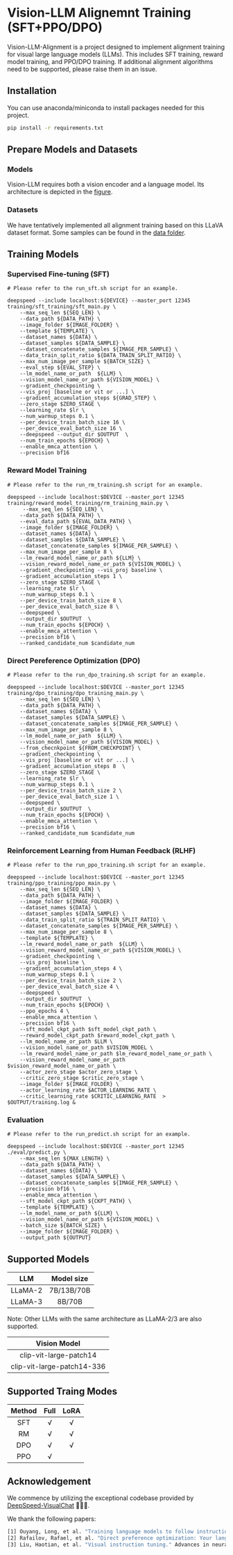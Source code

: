 # Vision-LLM Alignemnt Training (SFT+PPO/DPO)
Vision-LLM-Alignment is a project designed to implement alignment training for visual large language models (LLMs).
This includes SFT training, reward model training, and PPO/DPO training.
If additional alignment algorithms need to be supported, please raise them in an issue.


## Installation
You can use anaconda/miniconda to install packages needed for this project.
```bash
pip install -r requirements.txt
```

## Prepare Models and Datasets
### Models
Vision-LLM requires both a vision encoder and a language model.
Its architecture is depicted in the [figure](https://github.com/microsoft/DeepSpeedExamples/blob/master/applications/DeepSpeed-VisualChat/assets/model.png).

### Datasets
We have tentatively implemented all alignment training based on this LLaVA dataset format. 
Some samples can be found in the [data folder](**).

## Training Models
### Supervised Fine-tuning (SFT)
```Shell
# Please refer to the run_sft.sh script for an example.

deepspeed --include localhost:${DEVICE} --master_port 12345 training/sft_training/sft_main.py \
    --max_seq_len ${SEQ_LEN} \
    --data_path ${DATA_PATH} \
    --image_folder ${IMAGE_FOLDER} \
    --template ${TEMPLATE} \
    --dataset_names ${DATA} \
    --dataset_samples ${DATA_SAMPLE} \
    --dataset_concatenate_samples ${IMAGE_PER_SAMPLE} \
    --data_train_split_ratio ${DATA_TRAIN_SPLIT_RATIO} \
    --max_num_image_per_sample ${BATCH_SIZE} \
    --eval_step ${EVAL_STEP} \
    --lm_model_name_or_path  ${LLM} \
    --vision_model_name_or_path ${VISION_MODEL} \
    --gradient_checkpointing \
    --vis_proj [baseline or vit or ...] \
    --gradient_accumulation_steps ${GRAD_STEP} \
    --zero_stage $ZERO_STAGE \
    --learning_rate $lr \
    --num_warmup_steps 0.1 \
    --per_device_train_batch_size 16 \
    --per_device_eval_batch_size 16 \
    --deepspeed --output_dir $OUTPUT  \
    --num_train_epochs ${EPOCH} \
    --enable_mmca_attention \
    --precision bf16 
```

### Reward Model Training
```Shell
# Please refer to the run_rm_training.sh script for an example.

deepspeed --include localhost:$DEVICE --master_port 12345 training/reward_model_training/rm_training_main.py \
     --max_seq_len ${SEQ_LEN} \
    --data_path ${DATA_PATH} \
    --eval_data_path ${EVAL_DATA_PATH} \
    --image_folder ${IMAGE_FOLDER} \
    --dataset_names ${DATA} \
    --dataset_samples ${DATA_SAMPLE} \
    --dataset_concatenate_samples ${IMAGE_PER_SAMPLE} \
    --max_num_image_per_sample 8 \
    --lm_reward_model_name_or_path ${LLM} \
    --vision_reward_model_name_or_path ${VISION_MODEL} \
    --gradient_checkpointing --vis_proj baseline \
    --gradient_accumulation_steps 1 \
    --zero_stage $ZERO_STAGE \
    --learning_rate $lr \
    --num_warmup_steps 0.1 \
    --per_device_train_batch_size 8 \
    --per_device_eval_batch_size 8 \
    --deepspeed \
    --output_dir $OUTPUT  \
    --num_train_epochs ${EPOCH} \
    --enable_mmca_attention \
    --precision bf16 \
    --ranked_candidate_num $candidate_num
```
### Direct Pereference Optimization (DPO)
```Shell
# Please refer to the run_dpo_training.sh script for an example.

deepspeed --include localhost:$DEVICE --master_port 12345 training/dpo_training/dpo_training_main.py \
    --max_seq_len ${SEQ_LEN} \
    --data_path ${DATA_PATH} \
    --dataset_names ${DATA} \
    --dataset_samples ${DATA_SAMPLE} \
    --dataset_concatenate_samples ${IMAGE_PER_SAMPLE} \
    --max_num_image_per_sample 8 \
    --lm_model_name_or_path  ${LLM} \
    --vision_model_name_or_path ${VISION_MODEL} \
    --from_checnkpoint ${FROM_CHECKPOINT} \
    --gradient_checkpointing \
    --vis_proj [baseline or vit or ...] \
    --gradient_accumulation_steps 8  \
    --zero_stage $ZERO_STAGE \
    --learning_rate $lr \
    --num_warmup_steps 0.1 \
    --per_device_train_batch_size 2 \
    --per_device_eval_batch_size 1 \
    --deepspeed \
    --output_dir $OUTPUT  \
    --num_train_epochs ${EPOCH} \
    --enable_mmca_attention \
    --precision bf16 \
    --ranked_candidate_num $candidate_num  
```
### Reinforcement Learning from Human Feedback (RLHF)
```Shell
# Please refer to the run_ppo_training.sh script for an example.

deepspeed --include localhost:$DEVICE --master_port 12345 training/ppo_training/ppo_main.py \
    --max_seq_len ${SEQ_LEN} \
    --data_path ${DATA_PATH} \
    --image_folder ${IMAGE_FOLDER} \
    --dataset_names ${DATA} \
    --dataset_samples ${DATA_SAMPLE} \
    --data_train_split_ratio ${TRAIN_SPLIT_RATIO} \
    --dataset_concatenate_samples ${IMAGE_PER_SAMPLE} \
    --max_num_image_per_sample 8 \
    --template ${TEMPLATE} \
    --lm_reward_model_name_or_path  ${LLM} \
    --vision_reward_model_name_or_path ${VISION_MODEL} \
    --gradient_checkpointing \
    --vis_proj baseline \
    --gradient_accumulation_steps 4 \
    --num_warmup_steps 0.1 \
    --per_device_train_batch_size 2 \
    --per_device_eval_batch_size 4 \
    --deepspeed \
    --output_dir $OUTPUT  \
    --num_train_epochs ${EPOCH} \
    --ppo_epochs 4 \
    --enable_mmca_attention \
    --precision bf16 \
    --sft_model_ckpt_path $sft_model_ckpt_path \
    --reward_model_ckpt_path $reward_model_ckpt_path \
    --lm_model_name_or_path $LLM \
    --vision_model_name_or_path $VISION_MODEL \
    --lm_reward_model_name_or_path $lm_reward_model_name_or_path \
    --vision_reward_model_name_or_path $vision_reward_model_name_or_path \
    --actor_zero_stage $actor_zero_stage \
    --critic_zero_stage $critic_zero_stage \
    --image_folder ${IMAGE_FOLDER} \
    --actor_learning_rate $ACTOR_LEARNING_RATE \
    --critic_learning_rate $CRITIC_LEARNING_RATE  > $OUTPUT/training.log &
```
### Evaluation
```Shell
# Please refer to the run_predict.sh script for an example.

deepspeed --include localhost:$DEVICE --master_port 12345 ./eval/predict.py \
    --max_seq_len ${MAX_LENGTH} \
    --data_path ${DATA_PATH} \
    --dataset_names ${DATA} \
    --dataset_samples ${DATA_SAMPLE} \
    --dataset_concatenate_samples ${IMAGE_PER_SAMPLE} \
    --precision bf16 \
    --enable_mmca_attention \
    --sft_model_ckpt_path ${CKPT_PATH} \
    --template ${TEMPLATE} \
    --lm_model_name_or_path ${LLM} \
    --vision_model_name_or_path ${VISION_MODEL} \
    --batch_size ${BATCH_SIZE} \
    --image_folder ${IMAGE_FOLDER} \
    --output_path ${OUTPUT}
```

## Supported Models
| LLM | Model size |
|:---:|:---:|
| LLaMA-2 | 7B/13B/70B |
| LLaMA-3 | 8B/70B |

Note: Other LLMs with the same architecture as LLaMA-2/3 are also supported.

| Vision Model |
|:---:|
| clip-vit-large-patch14 |
| clip-vit-large-patch14-336 |

## Supported Traing Modes

| Method | Full | LoRA |
|:---:|:---:|:---:|
| SFT |  √  | √ |
| RM  |  √  | √ |
| DPO |  √  | √ |
| PPO |  √  |  |

## Acknowledgement
We commence by utilizing the exceptional codebase provided by [DeepSpeed-VisualChat](https://github.com/microsoft/DeepSpeedExamples/tree/master/applications/DeepSpeed-VisualChat) 🌹🌹🌹.

We thank the following papers:
```bash
[1] Ouyang, Long, et al. "Training language models to follow instructions with human feedback." Advances in neural information processing systems 35 (2022): 27730-27744.
[2] Rafailov, Rafael, et al. "Direct preference optimization: Your language model is secretly a reward model." Advances in Neural Information Processing Systems 36 (2024).
[3] Liu, Haotian, et al. "Visual instruction tuning." Advances in neural information processing systems 36 (2024).
```


